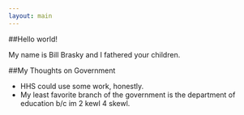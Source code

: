 ```yaml
---
layout: main
---
```


##Hello world!

My name is Bill Brasky and I fathered your children.

##My Thoughts on Government

* HHS could use some work, honestly.
* My least favorite branch of the government is the department of education b/c im 2 kewl 4 skewl.
